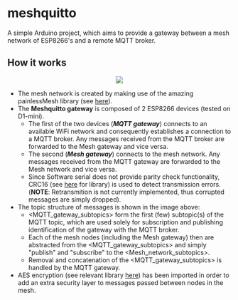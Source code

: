 # meshquitto
A simple Arduino project, which aims to provide a gateway between a mesh network of ESP8266's and a remote MQTT broker.

## How it works
<p align="center">
  <img src="https://github.com/sglvladi/meshquitto/blob/master/mesquitto_topology.jpg"/>
</p>

* The mesh network is created by making use of the amazing painlessMesh library (see [here](https://gitlab.com/BlackEdder/painlessMesh/wikis/home)).
* The **Meshquitto gateway** is composed of 2 ESP8266 devices (tested on D1-mini).
  * The first of the two devices (**_MQTT gateway_**) connects to an available WiFi network and consequently establishes a connection to a MQTT broker. Any messages received from the MQTT broker are forwarded to the Mesh gateway and vice versa.
  * The second (**_Mesh gateway_**) connects to the mesh network. Any messages received from the MQTT gateway are forwarded to the Mesh network and vice versa.
  * Since Software serial does not provide parity check functionality, CRC16 (see [here](https://github.com/vinmenn/Crc16) for library) is used to detect transmission errors. (**NOTE**: Retransmition is not currently implemented, thus corrupted messages are simply dropped).
* The topic structure of messages is shown in the image above:
  * \<MQTT_gateway_subtopics\> form the first (few) subtopic(s) of the MQTT topic, which are used solely for subscription and publishing identification of the gateway with the MQTT broker. 
  * Each of the mesh nodes (including the Mesh gateway) then are abstracted from the  \<MQTT_gateway_subtopics\> and simply "publish" and "subscribe" to the \<Mesh_network_subtopics\>.
  * Removal and concatenation of the \<MQTT_gateway_subtopics\> is handled by the MQTT gateway.
* AES encryption (see relevant library [here](https://github.com/sglvladi/AES)) has been imported in order to add an extra security layer to messages passed between nodes in the mesh.
